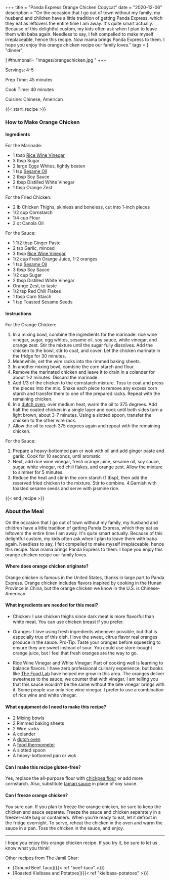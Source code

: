 +++
title = "Panda Express Orange Chicken Copycat"
date = "2020-12-06"
description = "On the occasion that I go out of town without my family, my husband and children have a little tradition of getting Panda Express, which they eat as leftovers the entire time I am away. It's quite smart actually. Because of this delightful custom, my kids often ask when I plan to leave them with baba again. Needless to say, I felt compelled to make myself irreplaceable, hence this recipe. Now mama brings Panda Express to them. I hope you enjoy this orange chicken recipe our family loves."
tags = [
    "dinner",
    
]
#thumbnail= "images/orangechicken.jpg "
+++

Servings: 4-5 <!--more-->

Prep Time: 45 minutes 

Cook Time: 40 minutes

Cuisine: Chinese, American

{{< start_recipe >}}

### How to Make Orange Chicken 

#### Ingredients 

For the Marinade:

* 1 tbsp [Rice Wine Vinegar](https://amzn.to/3feHUZc)
* 3 tbsp Sugar
* 2 large Eggs Whites, lightly beaten
* 1 tsp [Sesame Oil](https://amzn.to/3b72o2v)
* 2 tbsp Soy Sauce
* 2 tbsp Distilled White Vinegar
* 1 tbsp Orange Zest 

For the Fried Chicken:

* 2 lb Chicken Thighs, skinless and boneless, cut into 1-inch pieces
* 1/2 cup Cornstarch
* 1/4 cup Flour
* 2 qt Canola Oil

For the Sauce:

* 1 1/2 tbsp Ginger Paste
* 2 tsp Garlic, minced
* 3 tbsp [Rice Wine Vinegar](https://amzn.to/3feHUZc)
* 1/2 cup Fresh Orange Juice, 1-2 oranges
* 1 tsp [Sesame Oil](https://amzn.to/3b72o2v)
* 3 tbsp Soy Sauce
* 1/2 cup Sugar
* 2 tbsp Distilled White Vinegar
* Orange Zest, to taste 
* 1/2 tsp Red Chili Flakes
* 1 tbsp Corn Starch
* 1 tsp Toasted Sesame Seeds 

#### Instructions 

For the Orange Chicken: 

1. In a mixing bowl, combine the ingredients for the marinade: rice wine vinegar, sugar, egg whites, sesame oil, soy sauce, white vinegar, and orange zest. Stir the mixture until the sugar fully dissolves. Add the chicken to the bowl, stir to coat, and cover. Let the chicken marinate in the fridge for 30 minutes.
2. Meanwhile, set the wire racks into the rimmed baking sheets.
3. In another mixing bowl, combine the corn starch and flour.
4. Remove the marinated chicken and leave it to drain in a colander for about 1-2 minutes. Discard the marinade. 
5. Add 1/3 of the chicken to the cornstarch mixture. Toss to coat and press the pieces into the mix. Shake each piece to remove any excess corn starch and transfer them to one of the prepared racks. Repeat with the remaining chicken.
6. In a [dutch oven](https://amzn.to/3qK1Llq), over medium heat, warm the oil to 375 degrees. Add half the coated chicken in a single layer and cook until both sides turn a light brown, about 3-7 minutes. Using a slotted spoon, transfer the chicken to the other wire rack.
7. Allow the oil to reach 375 degrees again and repeat with the remaining chicken. 

For the Sauce: 

1. Prepare a heavy-bottomed pan or wok with oil and add ginger paste and garlic. Cook for 10 seconds, until aromatic
2. Next, add rice wine vinegar, fresh orange juice, sesame oil, soy sauce, sugar, white vinegar, red chili flakes, and orange zest. Allow the mixture to simmer for 5 minutes. 
3. Reduce the heat and stir in the corn starch (1 tbsp), then add the reserved fried chicken to the mixture. Stir to combine. 
4.Garnish with toasted sesame seeds and serve with jasmine rice. 

{{< end_recipe >}}

### About the Meal 

On the occasion that I go out of town without my family, my husband and children have a little tradition of getting Panda Express, which they eat as leftovers the entire time I am away. It's quite smart actually. Because of this delightful custom, my kids often ask when I plan to leave them with baba again. Needless to say, I felt compelled to make myself irreplaceable, hence this recipe. Now mama brings Panda Express to them. I hope you enjoy this orange chicken recipe our family loves. 

#### Where does orange chicken originate?

Orange chicken is famous in the United States, thanks in large part to Panda Express. Orange chicken includes flavors inspired by cooking in the Hunan Province in China, but the orange chicken we know in the U.S. is Chinese-American.  

#### What ingredients are needed for this meal?

* Chicken: I use chicken thighs since dark meat is more flavorful than white meat. You can use chicken breast if you prefer.

* Oranges: I love using fresh ingredients whenever possible, but that is especially true of this dish. I love the sweet, citrus flavor real oranges produce in the sauce.  Pro-Tip: Taste your oranges before squeezing to ensure they are sweet instead of sour. You could use store-bought orange juice, but I feel that fresh oranges are the way to go. 

* Rice Wine Vinegar and White Vinegar: Part of cooking well is learning to balance flavors. I have zero professional culinary experience, but books like [The Food Lab](https://amzn.to/3ezumr7) have helped me grow in this area. The oranges deliver sweetness to the sauce; we counter that with vinegar. I am telling you that this sauce wouldn't be the same without the bite vinegar brings with it. Some people use only rice wine vinegar. I prefer to use a combination of rice wine and white vinegar. 

#### What equipment do I need to make this recipe?

* 2 Mixing bowls
* 2 Rimmed baking sheets 
* 2 Wire racks 
* A colander
* A [dutch oven](https://amzn.to/3qK1Llq)
* A [food thermometer](https://amzn.to/38BMn44) 
* A slotted spoon 
* A heavy-bottomed pan or wok

#### Can I make this recipe gluten-free?

Yes, replace the all-purpose flour with [chickpea flour](https://amzn.to/30F0Vf2) or add more cornstarch. Also, substitute [tamari sauce](https://amzn.to/30F0uBo) in place of soy sauce.

#### Can I freeze orange chicken?

You sure can. If you plan to freeze the orange chicken, be sure to keep the chicken and sauce separate. Freeze the sauce and chicken separately in a freezer-safe bag or containers. When you’re ready to eat, let it defrost in the fridge overnight. To serve, reheat the chicken in the oven and warm the sauce in a pan. Toss the chicken in the sauce, and enjoy. 

----

I hope you enjoy this orange chicken recipe. If you try it, be sure to let us know what you think!

Other recipes from The Jamil Ghar:

* [Ground Beef Taco]({{< ref "beef-taco" >}})
* [Roasted Kielbasa and Potatoes]({{< ref "kielbasa-potatoes" >}})
